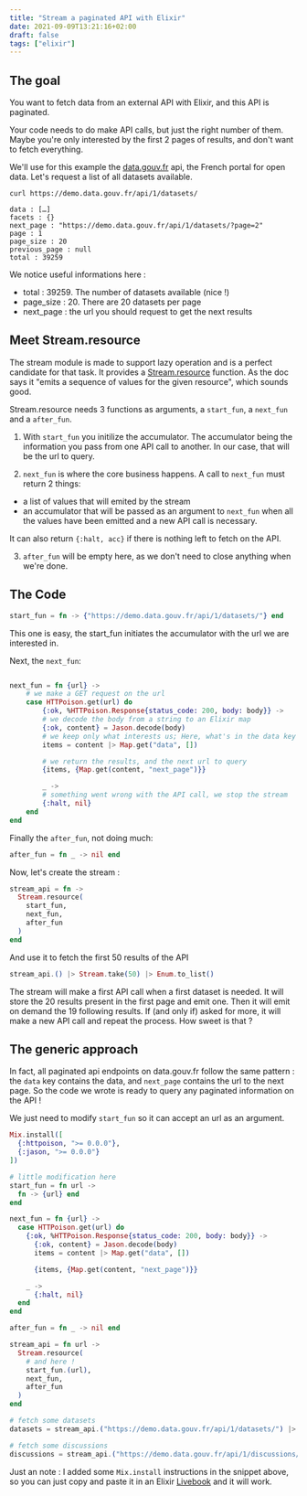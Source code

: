 ```yaml
---
title: "Stream a paginated API with Elixir"
date: 2021-09-09T13:21:16+02:00
draft: false
tags: ["elixir"]
---
```


## The goal

You want to fetch data from an external API with Elixir, and this API is paginated.

Your code needs to do make API calls, but just the right number of them. Maybe you're only interested by the first 2 pages of results, and don't want  to fetch everything.

We'll use for this example the [data.gouv.fr](https://data.gouv.fr) api, the French portal for open data. Let's request a list of all datasets available.

```
curl https://demo.data.gouv.fr/api/1/datasets/

data : […]
facets : {}
next_page : "https://demo.data.gouv.fr/api/1/datasets/?page=2"
page : 1
page_size : 20
previous_page : null
total : 39259
```

We notice useful informations here : 
* total : 39259. The number of datasets available (nice !)
* page_size : 20. There are 20 datasets per page
* next_page : the url you should request to get the next results

## Meet Stream.resource

The stream module is made to support lazy operation and is a perfect candidate for that task. It provides a [Stream.resource]([function](https://hexdocs.pm/elixir/1.12/Stream.html#resource/3)) function. As the doc says it "emits a sequence of values for the given resource", which sounds good.

Stream.resource needs 3 functions as arguments, a `start_fun`, a `next_fun` and a `after_fun`.

1. With `start_fun` you initilize the accumulator. The accumulator being the information you pass from one API call to another. In our case, that will be the url to query.

2. `next_fun` is where the core business happens. A call to `next_fun` must return 2 things:
* a list of values that will emited by the stream
* an accumulator that will be passed as an argument to `next_fun` when all the values have been emitted and a new API call is necessary.

It can also return `{:halt, acc}` if there is nothing left to fetch on the API.

3. `after_fun` will be empty here, as we don't need to close anything when we're done.

## The Code

```elixir
start_fun = fn -> {"https://demo.data.gouv.fr/api/1/datasets/"} end
```
This one is easy, the start_fun initiates the accumulator with the url we are interested in.

Next, the `next_fun`:

```elixir

next_fun = fn {url} ->
    # we make a GET request on the url
    case HTTPoison.get(url) do
        {:ok, %HTTPoison.Response{status_code: 200, body: body}} ->
        # we decode the body from a string to an Elixir map
        {:ok, content} = Jason.decode(body)
        # we keep only what interests us; Here, what's in the data key
        items = content |> Map.get("data", [])

        # we return the results, and the next url to query 
        {items, {Map.get(content, "next_page")}}

        _ ->
        # something went wrong with the API call, we stop the stream
        {:halt, nil}
    end
end

```

Finally the `after_fun`, not doing much:

```elixir
after_fun = fn _ -> nil end
```

Now, let's create the stream :

```elixir
stream_api = fn -> 
  Stream.resource(
    start_fun,
    next_fun,
    after_fun
  )
end
```

And use it to fetch the first 50 results of the API

```elixir
stream_api.() |> Stream.take(50) |> Enum.to_list()
```

The stream will make a first API call when a first dataset is needed. It will store the 20 results present in the first page and emit one. Then it will emit on demand the 19 following results. If (and only if) asked for more, it will make a new API call and repeat the process. How sweet is that ?

## The generic approach
In fact, all paginated api endpoints on data.gouv.fr follow the same pattern : the `data` key contains the data, and `next_page` contains the url to the next page. So the code we wrote is ready to query any paginated information on the API !

We just need to modify `start_fun` so it can accept an url as an argument.

```elixir
Mix.install([
  {:httpoison, ">= 0.0.0"},
  {:jason, ">= 0.0.0"}
])

# little modification here
start_fun = fn url -> 
  fn -> {url} end
end

next_fun = fn {url} ->
  case HTTPoison.get(url) do
    {:ok, %HTTPoison.Response{status_code: 200, body: body}} ->
      {:ok, content} = Jason.decode(body)
      items = content |> Map.get("data", [])

      {items, {Map.get(content, "next_page")}}

    _ ->
      {:halt, nil}
  end
end

after_fun = fn _ -> nil end

stream_api = fn url ->
  Stream.resource(
    # and here !
    start_fun.(url),
    next_fun,
    after_fun
  )
end

# fetch some datasets
datasets = stream_api.("https://demo.data.gouv.fr/api/1/datasets/") |> Stream.take(50) |> Enum.to_list()

# fetch some discussions
discussions = stream_api.("https://demo.data.gouv.fr/api/1/discussions/") |> Stream.take(50) |> Enum.to_list()
```

Just an note : I added some `Mix.install` instructions in the snippet above, so you can just copy and paste it in an Elixir [Livebook](https://github.com/livebook-dev/livebook) and it will work.